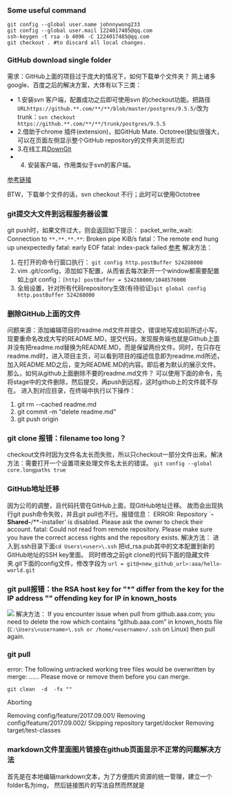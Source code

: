 ### Some useful command
```
git config --global user.name johnnywong233
git config --global user.mail 1224017485@qq.com
ssh-keygen -t rsa -b 4096 -C 1224017485@qq.com
git checkout . #to discard all local changes.
```
### GitHub download single folder
需求：GitHub上面的项目过于庞大的情况下，如何下载单个文件夹？
网上诸多google、百度之后的解决方案，大体有以下三类：
- 1.安装svn 客户端，配置成功之后即可使用svn 的checkout功能。把路径```URLhttps://github.**.com/**/**/blob/master/postgres/9.5.5/```改为trunk：```svn checkout https://github.**.com/**/**/trunk/postgres/9.5.5```
- 2.借助于chrome 插件(extension)，如GitHub Mate. Octotree(貌似很强大，可以在页面左侧显示整个GitHub repository的文件夹浏览形式)
- 3.在线工具[DownGit](https://minhaskamal.github.io/DownGit/#/home)
- 4. 安装客户端，作用类似于svn的客户端。

[参考链接](https://www.zhihu.com/question/25369412)

BTW，下载单个文件的话，svn checkout 不行；此时可以使用Octotree

### git提交大文件到远程服务器设置
git push时，如果文件过大，则会返回如下提示：
packet_write_wait: Connection to ```**.**.**.**```: Broken pipe KiB/s 
fatal：The remote end hung up unexpectedly
fatal: early EOF
fatal: index-pack failed
[参考](http://stackoverflow.com/questions/6842687/the-remote-end-hung-up-unexpectedly-while-git-cloning)
解决方法：

1. 在打开的命令行窗口执行：
```git config http.postBuffer 524288000```
2.  vim .git/config，添加如下配置，从而省去每次新开一个window都需要配置如上git config：```[http]
	postBuffer = 524288000/1048576000```
3. 全局设置，针对所有代码repository生效(有待验证)```git global config http.postBuffer 524288000```

### 删除GitHub上面的文件
问题来源：添加编辑项目的readme.md文件并提交，错误地写成如前所述小写，现要重命名改成大写的README.MD，提交代码，发现服务端也就是Github上面并没有把readme.md替换为README.MD，而是保留两份文件。同时，在只存在readme.md时，进入项目主页，可以看到项目的描述信息即为readme.md所述，加入README.MD之后，变为README.MD的内容。即后者为默认的展示文件。
那么，如何从github上面删除不要的readme.md文件？
可以使用下面的命令，先将stage中的文件删除，然后提交，再push到远程，这时github上的文件就不存在。
进入到对应目录，在终端中执行以下操作：

  1. git rm --cached readme.md
  2. git commit -m "delete readme.md"
  3. git push origin

### git clone 报错：filename too long？
checkout文件时因为文件名太长而失败，所以只checkout一部分文件出来。解决方法：需要打开一个设置项来处理文件名太长的错误。
```git config --global core.longpaths true```

### GitHub地址迁移
因为公司的调整，且代码托管在GitHub上面，现GitHub地址迁移。
故而会出现执行git push命令失败，并且git pull也不行。报错信息：
ERROR: Repository `**-Shared-**/**-installer' is disabled. Please ask the owner to check their account.
fatal: Could not read from remote repository.
Please make sure you have the correct access rights and the repository exists.
解决方法：
进入到.ssh目录下面```cd Users\<user>\.ssh```
把id_rsa.pub其中的文本配置到新的GitHub地址的SSH key里面。
同时修改之前git clone的代码下面的隐藏文件夹.git下面的config文件，修改字段为
```url = git@<new_github_url>:aaa/hello-world.git```

### git pull报错：the RSA host key for "*"  differ from the key for the IP address "" offending key for IP in known_hosts
![](http://img.blog.csdn.net/20170626223305663?watermark/2/text/aHR0cDovL2Jsb2cuY3Nkbi5uZXQvbG9uZWx5bWFub250aGV3YXk=/font/5a6L5L2T/fontsize/400/fill/I0JBQkFCMA==/dissolve/70/gravity/SouthEast)
解决方法：
If you encounter issue when pull from github.aaa.com; you need to delete the row which contains “github.aaa.com” in known_hosts file (```C:\Users\<username>\.ssh or /home/<username>/.ssh``` on Linux) then pull again.

### git pull 
error: The following untracked working tree files would be overwritten by merge:
......
Please move or remove them before you can merge.

```git clean  -d  -fx ""```

Aborting

Removing config/feature/2017.09.001/
Removing config/feature/2017.09.002/
Skipping repository target/docker
Removing target/test-classes

### markdown文件里面图片链接在github页面显示不正常的问题解决方法
首先是在本地编辑markdown文本，为了方便图片资源的统一管理，建立一个folder名为img，
然后链接图片的写法自然而然就是
